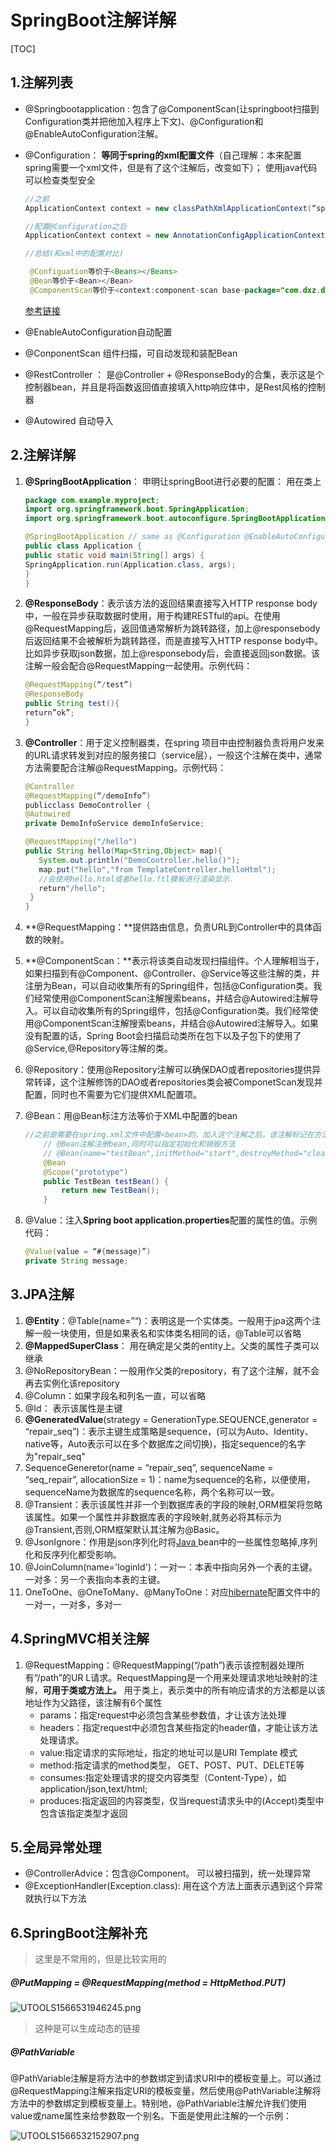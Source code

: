 # SpringBoot注解详解

[TOC]

## 1.注解列表

- @Springbootapplication : 包含了@ComponentScan(让springboot扫描到Configuration类并把他加入程序上下文)、@Configuration和@EnableAutoConfiguration注解。

- @Configuration： **等同于spring的xml配置文件**（自己理解：本来配置spring需要一个xml文件，但是有了这个注解后，改变如下）； 使用java代码可以检查类型安全

  ```java
  //之前
  ApplicationContext context = new classPathXmlApplicationContext(“spring-context.xml”)

  //配置@Configuration之后
  ApplicationContext context = new AnnotationConfigApplicationContext(TestConfiguration.class)    后面是注解配置的那个类名

  //总结(和xml中的配置对比)

   @Configuation等价于<Beans></Beans>
   @Bean等价于<Bean></Bean>
   @ComponentScan等价于<context:component-scan base-package="com.dxz.demo"/>
  ```

  [参考链接](<https://www.cnblogs.com/duanxz/p/7493276.html>)

- @EnableAutoConfiguration自动配置

- @ConponentScan   组件扫描，可自动发现和装配Bean

- @RestController ： 是@Controller + @ResponseBody的合集，表示这是个控制器bean，并且是将函数返回值直接填入http响应体中，是Rest风格的控制器

- @Autowired 自动导入

## 2.注解详解

1. **@SpringBootApplication**： 申明让springBoot进行必要的配置： 用在类上

   ```java
   package com.example.myproject;
   import org.springframework.boot.SpringApplication;
   import org.springframework.boot.autoconfigure.SpringBootApplication;

   @SpringBootApplication // same as @Configuration @EnableAutoConfiguration @ComponentScan
   public class Application {
   public static void main(String[] args) {
   SpringApplication.run(Application.class, args);
   }
   }
   ```

2. **@ResponseBody**：表示该方法的返回结果直接写入HTTP response body中，一般在异步获取数据时使用，用于构建RESTful的api。在使用@RequestMapping后，返回值通常解析为跳转路径，加上@responsebody后返回结果不会被解析为跳转路径，而是直接写入HTTP response body中。比如异步获取json数据，加上@responsebody后，会直接返回json数据。该注解一般会配合@RequestMapping一起使用。示例代码：

   ```java
   @RequestMapping(“/test”)
   @ResponseBody
   public String test(){
   return”ok”;
   }
   ```

3. **@Controller**：用于定义控制器类，在spring 项目中由控制器负责将用户发来的URL请求转发到对应的服务接口（service层），一般这个注解在类中，通常方法需要配合注解@RequestMapping。示例代码：

   ```java
   @Controller
   @RequestMapping(“/demoInfo”)
   publicclass DemoController {
   @Autowired
   private DemoInfoService demoInfoService;

   @RequestMapping("/hello")
   public String hello(Map<String,Object> map){
      System.out.println("DemoController.hello()");
      map.put("hello","from TemplateController.helloHtml");
      //会使用hello.html或者hello.ftl模板进行渲染显示.
      return"/hello";
   	}
   }
   ```

4. **@RequestMapping：**提供路由信息，负责URL到Controller中的具体函数的映射。

5. **@ComponentScan：**表示将该类自动发现扫描组件。个人理解相当于，如果扫描到有@Component、@Controller、@Service等这些注解的类，并注册为Bean，可以自动收集所有的Spring组件，包括@Configuration类。我们经常使用@ComponentScan注解搜索beans，并结合@Autowired注解导入。可以自动收集所有的Spring组件，包括@Configuration类。我们经常使用@ComponentScan注解搜索beans，并结合@Autowired注解导入。如果没有配置的话，Spring Boot会扫描启动类所在包下以及子包下的使用了@Service,@Repository等注解的类。

6. @Repository：使用@Repository注解可以确保DAO或者repositories提供异常转译，这个注解修饰的DAO或者repositories类会被ComponetScan发现并配置，同时也不需要为它们提供XML配置项。

7. @Bean：用@Bean标注方法等价于XML中配置的bean

   ```java
   //之前是需要在spring.xml文件中配置<bean>的，加入这个注解之后，该注解标记在方法上
       // @Bean注解注册bean,同时可以指定初始化和销毁方法
       // @Bean(name="testBean",initMethod="start",destroyMethod="cleanUp")    这个也是管理生命周期
       @Bean
       @Scope("prototype")
       public TestBean testBean() {
           return new TestBean();
       }
   ```



8. @Value：注入**Spring boot application.properties**配置的属性的值。示例代码：

   ```java
   @Value(value = “#{message}”)
   private String message;
   ```

## 3.JPA注解

1. **@Entity**：@Table(name=”“)：表明这是一个实体类。一般用于jpa这两个注解一般一块使用，但是如果表名和实体类名相同的话，@Table可以省略
2. **@MappedSuperClass**： 用在确定是父类的entity上。父类的属性子类可以继承
3. @NoRepositoryBean：一般用作父类的repository，有了这个注解，就不会再去实例化该repository
4. @Column：如果字段名和列名一直，可以省略
5. @Id： 表示该属性是主键
6. **@GeneratedValue**(strategy = GenerationType.SEQUENCE,generator = “repair_seq”)：表示主键生成策略是sequence，(可以为Auto、Identity、native等，Auto表示可以在多个数据库之间切换)，指定sequence的名字为"repair_seq"
7. SequenceGeneretor(name = “repair_seq”, sequenceName = “seq_repair”, allocationSize = 1)：name为sequence的名称，以便使用，sequenceName为数据库的sequence名称，两个名称可以一致。
8. @Transient：表示该属性并非一个到数据库表的字段的映射,ORM框架将忽略该属性。如果一个属性并非数据库表的字段映射,就务必将其标示为@Transient,否则,ORM框架默认其注解为@Basic。
9. @JsonIgnore：作用是json序列化时将[Java ](http://lib.csdn.net/base/java)bean中的一些属性忽略掉,序列化和反序列化都受影响。
10. @JoinColumn(name='loginId')：一对一：本表中指向另外一个表的主键。一对多：另一个表指向本表的主键。
11. OneToOne、@OneToMany、@ManyToOne：对应[hibernate](http://lib.csdn.net/base/javaee)配置文件中的一对一，一对多，多对一

## 4.SpringMVC相关注解

1. @RequestMapping：@RequestMapping(“/path”)表示该控制器处理所有“/path”的UR L请求。RequestMapping是一个用来处理请求地址映射的注解，**可用于类或方法上。**
   用于类上，表示类中的所有响应请求的方法都是以该地址作为父路径，该注解有6个属性
   - params：指定request中必须包含某些参数值，才让该方法处理
   - headers：指定request中必须包含某些指定的header值，才能让该方法处理请求。
   - value:指定请求的实际地址，指定的地址可以是URI Template 模式
   -  method:指定请求的method类型， GET、POST、PUT、DELETE等
   - consumes:指定处理请求的提交内容类型（Content-Type），如application/json,text/html;
   - produces:指定返回的内容类型，仅当request请求头中的(Accept)类型中包含该指定类型才返回

## 5.全局异常处理

- @ControllerAdvice：包含@Component。 可以被扫描到，统一处理异常
- @ExceptionHandler(Exception.class): 用在这个方法上面表示遇到这个异常就执行以下方法

## 6.SpringBoot注解补充

> 这里是不常用的，但是比较实用的

##### @PutMapping = @RequestMapping(method = HttpMethod.PUT)

![UTOOLS1566531946245.png](https://i.loli.net/2019/08/23/jA2QgNkJWqSwKiP.png)

> 这种是可以生成动态的链接

##### @PathVariable 

@PathVariable注解是将方法中的参数绑定到请求URI中的模板变量上。可以通过@RequestMapping注解来指定URI的模板变量，然后使用@PathVariable注解将方法中的参数绑定到模板变量上。特别地，@PathVariable注解允许我们使用value或name属性来给参数取一个别名。下面是使用此注解的一个示例：

![UTOOLS1566532152907.png](https://i.loli.net/2019/08/23/oCwQ5dFrZ6ayD9W.png)



